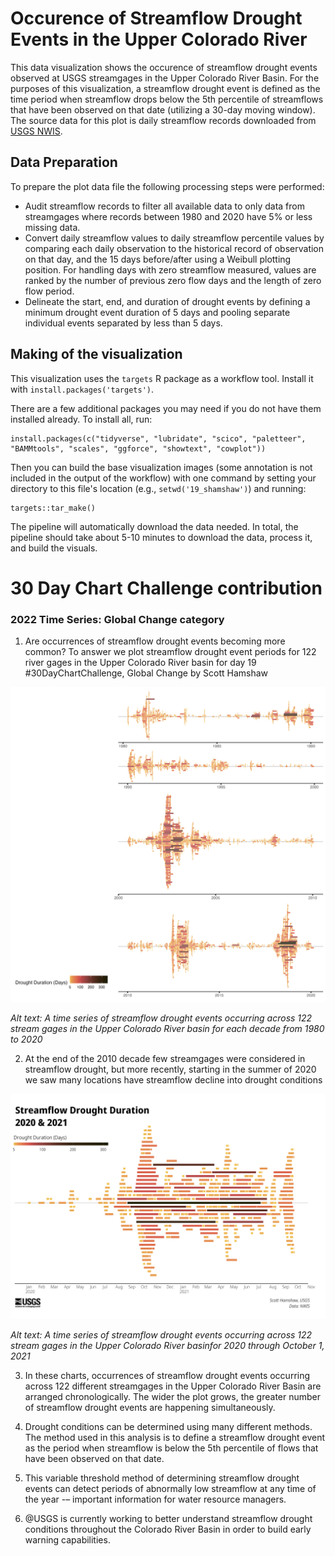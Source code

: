 # Occurence of Streamflow Drought Events in the Upper Colorado River

This data visualization shows the occurence of streamflow drought events observed at USGS streamgages in the Upper Colorado River Basin. For the purposes of this visualization, a streamflow drought event is defined as the time period when streamflow drops below the 5th percentile of streamflows that have been observed on that date (utilizing a 30-day moving window). The source data for this plot is daily streamflow records downloaded from  [USGS NWIS](https://waterdata.usgs.gov/nwis/sw). 

## Data Preparation

To prepare the plot data file the following processing steps were performed:

 - Audit streamflow records to filter all available data to only data from streamgages where records between 1980 and 2020 have 5% or less missing data.
 - Convert daily streamflow values to daily streamflow percentile values by comparing each daily observation to the historical record of observation on that day, and the 15 days before/after using a Weibull plotting position. For handling days with zero streamflow measured, values are ranked by the number of previous zero flow days and the length of zero flow period. 
 - Delineate the start, end, and duration of drought events by defining a minimum drought event duration of 5 days and pooling separate individual events separated by less than 5 days.
 
## Making of the visualization

This visualization uses the `targets` R package as a workflow tool. Install it with `install.packages('targets')`. 

There are a few additional packages you may need if you do not have them installed already. To install all, run:

```
install.packages(c("tidyverse", "lubridate", "scico", "paletteer", "BAMMtools", "scales", "ggforce", "showtext", "cowplot"))
```

Then you can build the base visualization images (some annotation is not included in the output of the workflow) with one command by setting your directory to this file's location (e.g., `setwd('19_shamshaw')`) and running:

```
targets::tar_make()
```

The pipeline will automatically download the data needed. In total, the pipeline should take about 5-10 minutes to download the data, process it, and build the visuals.


# 30 Day Chart Challenge contribution

### 2022 Time Series: Global Change category

1. Are occurrences of streamflow drought events becoming more common? To answer we plot streamflow drought event periods for 122 river gages in the Upper Colorado River basin for day 19 #30DayChartChallenge, Global Change by Scott Hamshaw 

![](out/uppercol_jd_5_1980-2020.png)

*Alt text: A time series of streamflow drought events occurring across 122 stream gages in the Upper Colorado River basin for each decade from 1980 to 2020*

2. At the end of the 2010 decade few streamgages were considered in streamflow drought, but more recently, starting in the summer of 2020 we saw many locations have streamflow decline into drought conditions

![](out/uppercol_jd_5_2021.png)

*Alt text: A time series of streamflow drought events occurring across 122 stream gages in the Upper Colorado River basinfor 2020 through October 1, 2021*

3. In these charts, occurrences of streamflow drought events occurring across 122 different streamgages in the Upper Colorado River Basin are arranged chronologically. The wider the plot grows, the greater number of streamflow drought events are happening simultaneously.

4. Drought conditions can be determined using many different methods. The method used in this analysis is to define a streamflow drought event as the period when streamflow is below the 5th percentile of flows that have been observed on that date.

5. This variable threshold method of determining streamflow drought events can detect periods of abnormally low streamflow at any time of the year -– important information for water resource managers. 

6. @USGS is currently working to better understand streamflow drought conditions throughout the Colorado River Basin in order to build early warning capabilities.  
